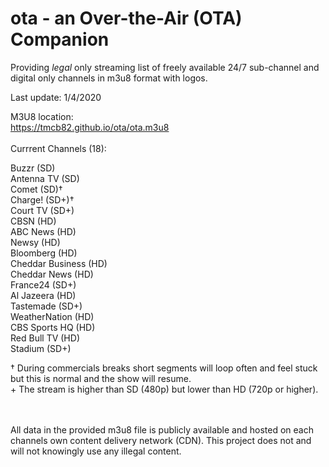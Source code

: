 # ota - an Over-the-Air (OTA) Companion
Providing *legal* only streaming list of freely available 24/7 sub-channel and digital only channels in m3u8 format with logos.

Last update: 1/4/2020


M3U8 location:<br>
https://tmcb82.github.io/ota/ota.m3u8
<br><br>
Currrent Channels (18):

Buzzr (SD)<br>
Antenna TV (SD)<br>
Comet (SD)†<br>
Charge! (SD+)†<br>
Court TV (SD+)<br>
CBSN (HD)<br>
ABC News (HD)<br>
Newsy (HD)<br>
Bloomberg (HD)<br>
Cheddar Business (HD)<br>
Cheddar News (HD)<br>
France24 (SD+)<br>
Al Jazeera (HD)<br>
Tastemade (SD+)<br>
WeatherNation (HD)<br>
CBS Sports HQ (HD)<br>
Red Bull TV (HD)<br>
Stadium (SD+)<br>


† During commercials breaks short segments will loop often and feel stuck but this is normal and the show will resume.<br>
\+ The stream is higher than SD (480p) but lower than HD (720p or higher).


<br><br>
All data in the provided m3u8 file is publicly available and hosted on each channels own content delivery network (CDN). This project does not and will not knowingly use any illegal content.
